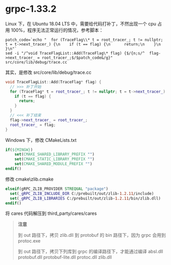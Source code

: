 # grpc-1.33.2

Linux 下，在 Ubuntu 18.04 LTS 中，需要给代码打补丁，不然出现一个 cpu 占用 100%，程序无法正常运行的情况，参考脚本：

```shell
patch_code=`echo "  for (TraceFlag\\* t = root_tracer_; t != nullptr; t = t->next_tracer_) {\n    if (t == flag) {\n      return;\n    }\n  }\n"`
sed -i "/^void TraceFlagList::Add(TraceFlag\* flag) {$/{n;s/^  flag->next_tracer_ = root_tracer_;$/$patch_code&/g}" src/core/lib/debug/trace.cc
```

其实，是修改 src/core/lib/debug/trace.cc

```cpp
void TraceFlagList::Add(TraceFlag* flag) {
  // >>> 补丁开始
  for (TraceFlag* t = root_tracer_; t != nullptr; t = t->next_tracer_) {
    if (t == flag) {
      return;
    }
  }
  // <<< 补丁结束
  flag->next_tracer_ = root_tracer_;
  root_tracer_ = flag;
}
```



Windows 下，修改 CMakeLists.txt

```cmake
if(${MINGW})
    set(CMAKE_SHARED_LIBRARY_PREFIX "")
    set(CMAKE_STATIC_LIBRARY_PREFIX "")
    set(CMAKE_SHARED_MODULE_PREFIX "")
endif()
```



修改 cmake\zlib.cmake

```cmake
elseif(gRPC_ZLIB_PROVIDER STREQUAL "package")
  set(_gRPC_ZLIB_INCLUDE_DIR C:/prebuilt/out/zlib-1.2.11/include)
  set(_gRPC_ZLIB_LIBRARIES C:/prebuilt/out/zlib-1.2.11/bin/zlib.dll)
endif()
```



将 cares 代码解压到 third_party/cares/cares



> **注意**
>
> 到 out 路径下，拷贝 zlib.dll 到 protobuf 的 bin 路径下，因为 grpc 会用到 protoc.exe
>
> 到 out 路径下，拷贝下列库到 grpc 的编译路径下，才能通过编译
> absl.dll
> protobuf.dll
> protobuf-lite.dll
> protoc.dll
> zlib.dll

